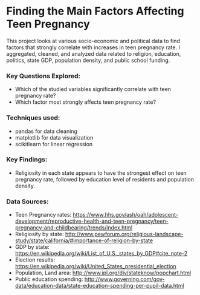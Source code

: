 # Finding the Main Factors Affecting Teen Pregnancy
This project looks at various socio-economic and political data to find factors that strongly correlate with increases in teen pregnancy rate. I aggregated, cleaned, and analyzed data related to religion, education, politics, state GDP, population density, and public school funding.

### Key Questions Explored:
- Which of the studied variables significantly correlate with teen pregnancy rate?
- Which factor most strongly affects teen pregnancy rate?

### Techniques used:
- pandas for data cleaning
- matplotlib for data visualization
- scikitlearn for linear regression

### Key Findings:
- Religiosity in each state appears to have the strongest effect on teen pregnancy rate, followed by education level of residents and population density.

### Data Sources:
- Teen Pregnancy rates: https://www.hhs.gov/ash/oah/adolescent-development/reproductive-health-and-teen-pregnancy/teen-pregnancy-and-childbearing/trends/index.html
- Religiosity by state: http://www.pewforum.org/religious-landscape-study/state/california/#importance-of-religion-by-state
- GDP by state: https://en.wikipedia.org/wiki/List_of_U.S._states_by_GDP#cite_note-2
- Election results: https://en.wikipedia.org/wiki/United_States_presidential_election
- Population, Land area: http://www.ipl.org/div/stateknow/popchart.html
- Public education spending: http://www.governing.com/gov-data/education-data/state-education-spending-per-pupil-data.html
